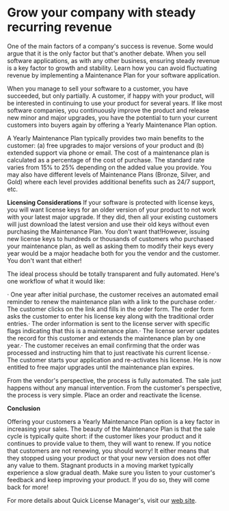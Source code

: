# Grow your company with steady recurring revenue

One of the main factors of a company's success is revenue. Some would argue that it is the only factor but that's another debate. When you sell software applications, as with any other business, ensuring steady revenue is a key factor to growth and stability. Learn how you can avoid fluctuating revenue by implementing a Maintenance Plan for your software application.

When you manage to sell your software to a customer, you have succeeded, but only partially. A customer, if happy with your product, will be interested in continuing to use your product for several years. If like most software companies, you continuously improve the product and release new minor and major upgrades, you have the potential to turn your current customers into buyers again by offering a Yearly Maintenance Plan option.

A Yearly Maintenance Plan typically provides two main benefits to the customer: (a) free upgrades to major versions of your product and (b) extended support via phone or email. The cost of a maintenance plan is calculated as a percentage of the cost of purchase. The standard rate varies from 15% to 25% depending on the added value you provide. You may also have different levels of Maintenance Plans (Bronze, Silver, and Gold) where each level provides additional benefits such as 24/7 support, etc.

**Licensing Considerations** If your software is protected with license keys, you will want license keys for an older version of your product to not work with your latest major upgrade. If they did, then all your existing customers will just download the latest version and use their old keys without even purchasing the Maintenance Plan. You don't want that!However, issuing new license keys to hundreds or thousands of customers who purchased your maintenance plan, as well as asking them to modify their keys every year would be a major headache both for you the vendor and the customer. You don't want that either!

The ideal process should be totally transparent and fully automated. Here's one workflow of what it would like:

·         One year after initial purchase, the customer receives an automated email reminder to renew the maintenance plan with a link to the purchase order.·         The customer clicks on the link and fills in the order form. The order form asks the customer to enter his license key along with the traditional order entries.·         The order information is sent to the license server with specific flags indicating that this is a maintenance plan.·         The license server updates the record for this customer and extends the maintenance plan by one year.·         The customer receives an email confirming that the order was processed and instructing him that to just reactivate his current license.·         The customer starts your application and re-activates his license. He is now entitled to free major upgrades until the maintenance plan expires.

From the vendor's perspective, the process is fully automated. The sale just happens without any manual intervention. From the customer's perspective, the process is very simple. Place an order and reactivate the license.

**Conclusion**

Offering your customers a Yearly Maintenance Plan option is a key factor in increasing your sales. The beauty of the Maintenance Plan is that the sale cycle is typically quite short: if the customer likes your product and it continues to provide value to them, they will want to renew. If you notice that customers are not renewing, you should worry! It either means that they stopped using your product or that your new version does not offer any value to them. Stagnant products in a moving market typically experience a slow gradual death. Make sure you listen to your customer's feedback and keep improving your product. If you do so, they will come back for more!

For more details about Quick License Manager's, visit our [web site](https://soraco.co/quick-license-manager).
